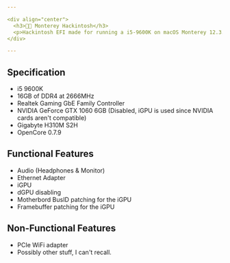 ```yaml
---

<div align="center">
  <h3>🧑‍💻 Monterey Hackintosh</h3>
  <p>Hackintosh EFI made for running a i5-9600K on macOS Monterey 12.3.</p>
</div>

---
```


## Specification
- i5 9600K 
- 16GB of DDR4 at 2666MHz
- Realtek Gaming GbE Family Controller
- NVIDIA GeForce GTX 1060 6GB (Disabled, iGPU is used since NVIDIA cards aren't compatible)
- Gigabyte H310M S2H
- OpenCore 0.7.9

## Functional Features
- Audio (Headphones & Monitor)
- Ethernet Adapter
- iGPU
- dGPU disabling
- Motherbord BusID patching for the iGPU
- Framebuffer patching for the iGPU

## Non-Functional Features
- PCIe WiFi adapter
- Possibly other stuff, I can't recall.
